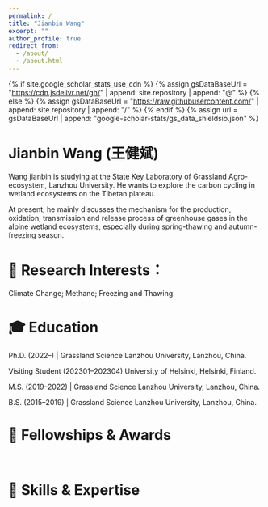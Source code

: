 ```yaml
---
permalink: /
title: "Jianbin Wang"
excerpt: ""
author_profile: true
redirect_from: 
  - /about/
  - /about.html
---
```


{% if site.google_scholar_stats_use_cdn %}
{% assign gsDataBaseUrl = "https://cdn.jsdelivr.net/gh/" | append: site.repository | append: "@" %}
{% else %}
{% assign gsDataBaseUrl = "https://raw.githubusercontent.com/" | append: site.repository | append: "/" %}
{% endif %}
{% assign url = gsDataBaseUrl | append: "google-scholar-stats/gs_data_shieldsio.json" %}

<span class='anchor' id='about-me'></span>

# Jianbin Wang (王健斌)

Wang jianbin is studying at the State Key Laboratory of Grassland Agro-ecosystem, Lanzhou University. He wants to explore the carbon cycling in wetland ecosystems on the Tibetan plateau. 

At present, he mainly discusses the mechanism for the production, oxidation, transmission and release process of greenhouse gases in the alpine wetland ecosystems, especially during spring-thawing and autumn-freezing season.

# 🧐 Research Interests：
  Climate Change;
  Methane;
  Freezing and Thawing.
  

# 🎓 Education

Ph.D. (2022–) | Grassland Science
Lanzhou University, Lanzhou, China.

Visiting Student (202301–202304)
University of Helsinki, Helsinki, Finland.

M.S. (2019–2022) | Grassland Science
Lanzhou University, Lanzhou, China.

B.S. (2015–2019) | Grassland Science
Lanzhou University, Lanzhou, China.

# 🏅 Fellowships & Awards
 
<br>

# 🦾 Skills & Expertise

<br>
